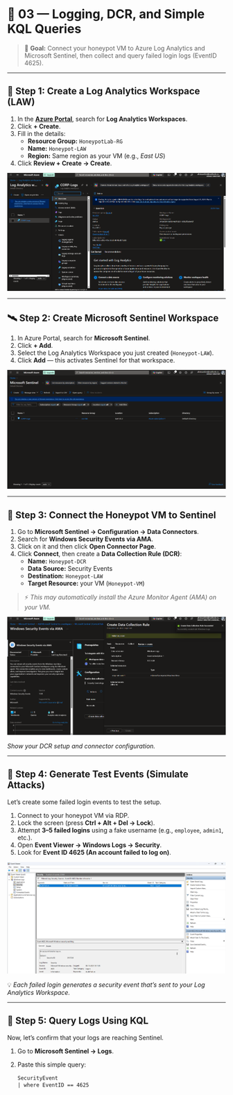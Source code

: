 # 🧾 03 — Logging, DCR, and Simple KQL Queries

> 🎯 **Goal:** Connect your honeypot VM to Azure Log Analytics and Microsoft Sentinel, then collect and query failed login logs (EventID 4625).

---

## 🧩 Step 1: Create a Log Analytics Workspace (LAW)

1. In the [**Azure Portal**](https://portal.azure.com), search for **Log Analytics Workspaces**.
2. Click **+ Create**.
3. Fill in the details:
   - **Resource Group:** `HoneypotLab-RG`
   - **Name:** `Honeypot-LAW`
   - **Region:** Same region as your VM (e.g., *East US*)
4. Click **Review + Create → Create**.

<p align="center">
  <img src="https://github.com/xAHIINX00/honeypot-cloud-lab-azure/blob/11e1860b70375b86bbadb26082cc5c12806cfb4e/log%20analysis%20workspace.png"/>
</p>


---

## 🛰️ Step 2: Create Microsoft Sentinel Workspace

1. In Azure Portal, search for **Microsoft Sentinel**.
2. Click **+ Add**.
3. Select the Log Analytics Workspace you just created (`Honeypot-LAW`).
4. Click **Add** — this activates Sentinel for that workspace.

<p align="center">
  <img src="https://github.com/xAHIINX00/honeypot-cloud-lab-azure/blob/c38fa57ece270b85e62858aef431a11af6187c87/Sentinal.png"/>
</p>


---

## 🔗 Step 3: Connect the Honeypot VM to Sentinel

1. Go to **Microsoft Sentinel → Configuration → Data Connectors**.
2. Search for **Windows Security Events via AMA**.
3. Click on it and then click **Open Connector Page**.
4. Click **Connect**, then create a **Data Collection Rule (DCR)**:
   - **Name:** `Honeypot-DCR`
   - **Data Source:** Security Events
   - **Destination:** `Honeypot-LAW`
   - **Target Resource:** your VM (`Honeypot-VM`)

> ⚡ *This may automatically install the Azure Monitor Agent (AMA) on your VM.*

<p align="center">
  <img src="https://github.com/xAHIINX00/honeypot-cloud-lab-azure/blob/3610257b4f68f29d41a1914abab7a2977d466049/DCR.png"/>
</p>

_Show your DCR setup and connector configuration._

---

## 🧠 Step 4: Generate Test Events (Simulate Attacks)

Let’s create some failed login events to test the setup.

1. Connect to your honeypot VM via RDP.
2. Lock the screen (press **Ctrl + Alt + Del → Lock**).
3. Attempt **3–5 failed logins** using a fake username (e.g., `employee`, `admin1`, etc.).
4. Open **Event Viewer → Windows Logs → Security**.
5. Look for **Event ID 4625 (An account failed to log on)**.

<p align="center">
  <img src="https://github.com/xAHIINX00/honeypot-cloud-lab-azure/blob/2931905064d8777c235f7ece96aeecce6b5ff97c/Event-Viewer.png"/>
</p>

 

💡 *Each failed login generates a security event that’s sent to your Log Analytics Workspace.*

---

## 🧮 Step 5: Query Logs Using KQL

Now, let’s confirm that your logs are reaching Sentinel.

1. Go to **Microsoft Sentinel → Logs**.
2. Paste this simple query:

   ```kql
   SecurityEvent
   | where EventID == 4625

